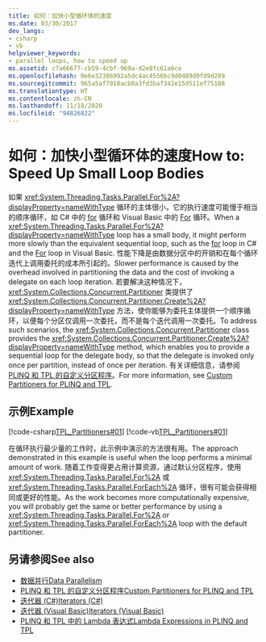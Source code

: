 ```yaml
---
title: 如何：加快小型循环体的速度
ms.date: 03/30/2017
dev_langs:
- csharp
- vb
helpviewer_keywords:
- parallel loops, how to speed up
ms.assetid: c7a66677-cb59-4cbf-969a-d2e8fc61a6ce
ms.openlocfilehash: 0e6e32386992a5dc4ac4556bc9d0489d0fd9d289
ms.sourcegitcommit: 965a5af7918acb0a3fd3baf342e15d511ef75188
ms.translationtype: HT
ms.contentlocale: zh-CN
ms.lasthandoff: 11/18/2020
ms.locfileid: "94826822"
---
```

# <a name="how-to-speed-up-small-loop-bodies"></a><span data-ttu-id="c040a-102">如何：加快小型循环体的速度</span><span class="sxs-lookup"><span data-stu-id="c040a-102">How to: Speed Up Small Loop Bodies</span></span>
<span data-ttu-id="c040a-103">如果 <xref:System.Threading.Tasks.Parallel.For%2A?displayProperty=nameWithType> 循环的主体很小，它的执行速度可能慢于相当的顺序循环，如 C# 中的 [for](../../csharp/language-reference/keywords/for.md) 循环和 Visual Basic 中的 [For](/previous-versions/visualstudio/visual-studio-2008/44kykk21(v=vs.90)) 循环。</span><span class="sxs-lookup"><span data-stu-id="c040a-103">When a <xref:System.Threading.Tasks.Parallel.For%2A?displayProperty=nameWithType> loop has a small body, it might perform more slowly than the equivalent sequential loop, such as the [for](../../csharp/language-reference/keywords/for.md) loop in C# and the [For](/previous-versions/visualstudio/visual-studio-2008/44kykk21(v=vs.90)) loop in Visual Basic.</span></span> <span data-ttu-id="c040a-104">性能下降是由数据分区中的开销和在每个循环迭代上调用委托的成本所引起的。</span><span class="sxs-lookup"><span data-stu-id="c040a-104">Slower performance is caused by the overhead involved in partitioning the data and the cost of invoking a delegate on each loop iteration.</span></span> <span data-ttu-id="c040a-105">若要解决这种情况下，<xref:System.Collections.Concurrent.Partitioner> 类提供了 <xref:System.Collections.Concurrent.Partitioner.Create%2A?displayProperty=nameWithType> 方法，使你能够为委托主体提供一个顺序循环，以便每个分区仅调用一次委托，而不是每个迭代调用一次委托。</span><span class="sxs-lookup"><span data-stu-id="c040a-105">To address such scenarios, the <xref:System.Collections.Concurrent.Partitioner> class provides the <xref:System.Collections.Concurrent.Partitioner.Create%2A?displayProperty=nameWithType> method, which enables you to provide a sequential loop for the delegate body, so that the delegate is invoked only once per partition, instead of once per iteration.</span></span> <span data-ttu-id="c040a-106">有关详细信息，请参阅 [PLINQ 和 TPL 的自定义分区程序](custom-partitioners-for-plinq-and-tpl.md)。</span><span class="sxs-lookup"><span data-stu-id="c040a-106">For more information, see [Custom Partitioners for PLINQ and TPL](custom-partitioners-for-plinq-and-tpl.md).</span></span>  
  
## <a name="example"></a><span data-ttu-id="c040a-107">示例</span><span class="sxs-lookup"><span data-stu-id="c040a-107">Example</span></span>  
 [!code-csharp[TPL_Partitioners#01](../../../samples/snippets/csharp/VS_Snippets_Misc/tpl_partitioners/cs/partitioner01.cs#01)]
 [!code-vb[TPL_Partitioners#01](../../../samples/snippets/visualbasic/VS_Snippets_Misc/tpl_partitioners/vb/partitionercreate01.vb#01)]  
  
 <span data-ttu-id="c040a-108">在循环执行最少量的工作时，此示例中演示的方法很有用。</span><span class="sxs-lookup"><span data-stu-id="c040a-108">The approach demonstrated in this example is useful when the loop performs a minimal amount of work.</span></span> <span data-ttu-id="c040a-109">随着工作变得更占用计算资源，通过默认分区程序，使用 <xref:System.Threading.Tasks.Parallel.For%2A> 或 <xref:System.Threading.Tasks.Parallel.ForEach%2A> 循环，很有可能会获得相同或更好的性能。</span><span class="sxs-lookup"><span data-stu-id="c040a-109">As the work becomes more computationally expensive, you will probably get the same or better performance by using a <xref:System.Threading.Tasks.Parallel.For%2A> or <xref:System.Threading.Tasks.Parallel.ForEach%2A> loop with the default partitioner.</span></span>  
  
## <a name="see-also"></a><span data-ttu-id="c040a-110">另请参阅</span><span class="sxs-lookup"><span data-stu-id="c040a-110">See also</span></span>

- [<span data-ttu-id="c040a-111">数据并行</span><span class="sxs-lookup"><span data-stu-id="c040a-111">Data Parallelism</span></span>](data-parallelism-task-parallel-library.md)
- [<span data-ttu-id="c040a-112">PLINQ 和 TPL 的自定义分区程序</span><span class="sxs-lookup"><span data-stu-id="c040a-112">Custom Partitioners for PLINQ and TPL</span></span>](custom-partitioners-for-plinq-and-tpl.md)
- [<span data-ttu-id="c040a-113">迭代器 (C#)</span><span class="sxs-lookup"><span data-stu-id="c040a-113">Iterators (C#)</span></span>](../../csharp/programming-guide/concepts/iterators.md)
- [<span data-ttu-id="c040a-114">迭代器 (Visual Basic)</span><span class="sxs-lookup"><span data-stu-id="c040a-114">Iterators (Visual Basic)</span></span>](../../visual-basic/programming-guide/concepts/iterators.md)
- [<span data-ttu-id="c040a-115">PLINQ 和 TPL 中的 Lambda 表达式</span><span class="sxs-lookup"><span data-stu-id="c040a-115">Lambda Expressions in PLINQ and TPL</span></span>](lambda-expressions-in-plinq-and-tpl.md)

